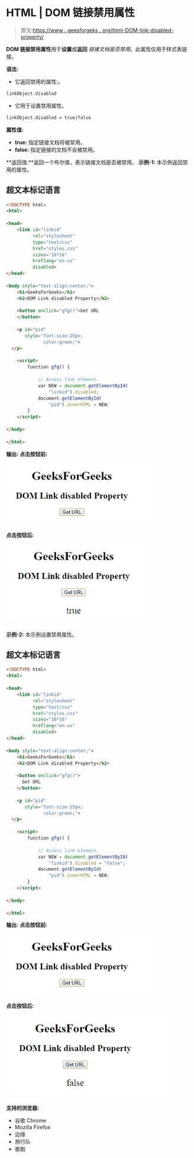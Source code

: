# HTML | DOM 链接禁用属性

> 原文:[https://www . geesforgeks . org/html-DOM-link-disabled-property/](https://www.geeksforgeeks.org/html-dom-link-disabled-property/)

**DOM 链接禁用属性**用于**设置**或**返回** *链接文档是否禁用*。此属性仅用于样式表链接。

**语法:**

*   它返回禁用的属性:。

```html
linkObject.disabled
```

*   它用于设置禁用属性。

```html
linkObject.disabled = true|false
```

**属性值:**

*   **true:** 指定链接文档将被禁用。
*   **false:** 指定链接的文档不会被禁用。

**返回值:**返回一个布尔值，表示链接文档是否被禁用。
**示例-1:** 本示例返回禁用的属性。

## 超文本标记语言

```html
<!DOCTYPE html>
<html>

<head>
    <link id="linkid"
          rel="stylesheet"
          type="text/css"
          href="styles.css"
          sizes="16*16"
          hreflang="en-us"
          disabled>
</head>

<body style="text-align:center;">
    <h1>GeeksForGeeks</h1>
    <h2>DOM Link disabled Property</h2>

    <button onclick="gfg()">Get URL
    </button>

    <p id="pid"
       style="font-size:25px;
              color:green;">
  </p>

    <script>
        function gfg() {

            // Access link element.
            var NEW = document.getElementById(
                "linkid").disabled;
            document.getElementById(
                "pid").innerHTML = NEW;
        }
    </script>

</body>

</html>
```

**输出:**
**点击按钮前:**

![](img/2a589b3e4f9fde5b298560722bc085d6.png)

**点击按钮后:**

![](img/97d851bc76860dff543bf112441fc44c.png)

**示例-2:** 本示例设置禁用属性。

## 超文本标记语言

```html
<!DOCTYPE html>
<html>

<head>
    <link id="linkid"
          rel="stylesheet"
          type="text/css"
          href="styles.css"
          sizes="16*16"
          hreflang="en-us"
          disabled>
</head>

<body style="text-align:center;">
    <h1>GeeksForGeeks</h1>
    <h2>DOM Link disabled Property</h2>

    <button onclick="gfg()">
      Get URL
    </button>

    <p id="pid"
       style="font-size:25px;
              color:green;">
  </p>

    <script>
        function gfg() {

            // Access link element.
            var NEW = document.getElementById(
                "linkid").disabled = "false";
            document.getElementById(
                "pid").innerHTML = NEW;
        }
    </script>

</body>

</html>
```

**输出:**
**点击按钮前:**

![](img/2a589b3e4f9fde5b298560722bc085d6.png)

**点击按钮后:**

![](img/1c251174061959189b0fa5df91b57b4a.png)

**支持的浏览器:**

*   谷歌 Chrome
*   Mozilla Firefox
*   边缘
*   旅行队
*   歌剧